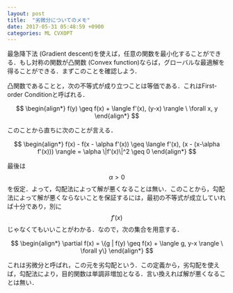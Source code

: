 ```yaml
---
layout: post
title:  "劣微分についてのメモ"
date: 2017-05-31 05:48:59 +0900
categories: ML CVXOPT
---
```


最急降下法 (Gradient descent)を使えば，任意の関数を最小化することができる．もし対称の関数が凸関数 (Convex function)ならば，グローバルな最適解を得ることができる．まずこのことを確認しよう．

凸関数であることと，次の不等式が成り立つことは等価である．これはFirst-order Conditionと呼ばれる．

$$
\begin{align*}
f(y) \geq f(x) + \langle f'(x), (y-x) \rangle \ \forall x, y
\end{align*}
$$

このことから直ちに次のことが言える．

$$
\begin{align*}
f(x) - f(x - \alpha f'(x)) \geq \langle f'(x), (x - (x-\alpha f'(x))) \rangle = \alpha \|f'(x)\|^2 \geq 0
\end{align*}
$$

最後は$$\alpha > 0$$を仮定．よって，勾配法によって解が悪くなることは無い．このことから，勾配法によって解が悪くならないことを保証するには，最初の不等式が成立していれば十分であり，別に$$f'(x)$$じゃなくてもいいことがわかる．なので，次の集合を用意する．

$$
\begin{align*}
\partial f(x) = \{g | f(y) \geq f(x) + \langle g, y-x \rangle \ \forall y\}
\end{align*}
$$

これは劣微分と呼ばれ，この元を劣勾配という．この定義から，劣勾配を使えば，勾配法により，目的関数は単調非増加となる．言い換えれば解が悪くなることは無い．
